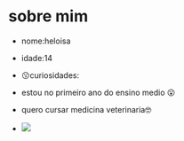  # sobre mim
 
- nome:heloisa 
- idade:14

- :kissing:curiosidades:
- estou no primeiro ano do ensino medio :open_mouth:
- quero cursar medicina veterinaria:nerd_face:
- ![](https://img.shields.io/badge/Scratch-4D97FF?style=for-the-badge&logo=Scratch&logoColor=white)

